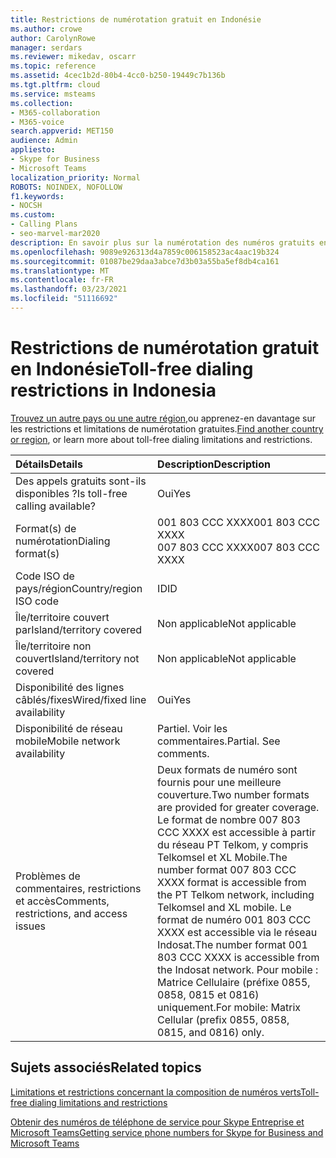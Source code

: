 ```yaml
---
title: Restrictions de numérotation gratuit en Indonésie
ms.author: crowe
author: CarolynRowe
manager: serdars
ms.reviewer: mikedav, oscarr
ms.topic: reference
ms.assetid: 4cec1b2d-80b4-4cc0-b250-19449c7b136b
ms.tgt.pltfrm: cloud
ms.service: msteams
ms.collection:
- M365-collaboration
- M365-voice
search.appverid: MET150
audience: Admin
appliesto:
- Skype for Business
- Microsoft Teams
localization_priority: Normal
ROBOTS: NOINDEX, NOFOLLOW
f1.keywords:
- NOCSH
ms.custom:
- Calling Plans
- seo-marvel-mar2020
description: En savoir plus sur la numérotation des numéros gratuits en Indonésie, notamment la disponibilité, la disponibilité câblé/fixe et la disponibilité du réseau mobile, et les restrictions.
ms.openlocfilehash: 9089e926313d4a7859c006158523ac4aac19b324
ms.sourcegitcommit: 01087be29daa3abce7d3b03a55ba5ef8db4ca161
ms.translationtype: MT
ms.contentlocale: fr-FR
ms.lasthandoff: 03/23/2021
ms.locfileid: "51116692"
---
```

# <a name="toll-free-dialing-restrictions-in-indonesia"></a><span data-ttu-id="ed5ab-103">Restrictions de numérotation gratuit en Indonésie</span><span class="sxs-lookup"><span data-stu-id="ed5ab-103">Toll-free dialing restrictions in Indonesia</span></span>

<span data-ttu-id="ed5ab-104">[Trouvez un autre pays ou une autre région,](../toll-free-dialing-limitations-and-restrictions.md)ou apprenez-en davantage sur les restrictions et limitations de numérotation gratuites.</span><span class="sxs-lookup"><span data-stu-id="ed5ab-104">[Find another country or region](../toll-free-dialing-limitations-and-restrictions.md), or learn more about toll-free dialing limitations and restrictions.</span></span>


|<span data-ttu-id="ed5ab-105">**Détails**</span><span class="sxs-lookup"><span data-stu-id="ed5ab-105">**Details**</span></span>|<span data-ttu-id="ed5ab-106">**Description**</span><span class="sxs-lookup"><span data-stu-id="ed5ab-106">**Description**</span></span>|
|:-----|:-----|
|<span data-ttu-id="ed5ab-107">Des appels gratuits sont-ils disponibles ?</span><span class="sxs-lookup"><span data-stu-id="ed5ab-107">Is toll-free calling available?</span></span>  <br/> |<span data-ttu-id="ed5ab-108">Oui</span><span class="sxs-lookup"><span data-stu-id="ed5ab-108">Yes</span></span>  <br/> |
|<span data-ttu-id="ed5ab-109">Format(s) de numérotation</span><span class="sxs-lookup"><span data-stu-id="ed5ab-109">Dialing format(s)</span></span>  <br/> | <span data-ttu-id="ed5ab-110">001 803 CCC XXXX</span><span class="sxs-lookup"><span data-stu-id="ed5ab-110">001 803 CCC XXXX</span></span> <br/>  <span data-ttu-id="ed5ab-111">007 803 CCC XXXX</span><span class="sxs-lookup"><span data-stu-id="ed5ab-111">007 803 CCC XXXX</span></span> <br/> |
|<span data-ttu-id="ed5ab-112">Code ISO de pays/région</span><span class="sxs-lookup"><span data-stu-id="ed5ab-112">Country/region ISO code</span></span>  <br/> |<span data-ttu-id="ed5ab-113">ID</span><span class="sxs-lookup"><span data-stu-id="ed5ab-113">ID</span></span>  <br/> |
|<span data-ttu-id="ed5ab-114">Île/territoire couvert par</span><span class="sxs-lookup"><span data-stu-id="ed5ab-114">Island/territory covered</span></span>  <br/> |<span data-ttu-id="ed5ab-115">Non applicable</span><span class="sxs-lookup"><span data-stu-id="ed5ab-115">Not applicable</span></span>  <br/> |
|<span data-ttu-id="ed5ab-116">Île/territoire non couvert</span><span class="sxs-lookup"><span data-stu-id="ed5ab-116">Island/territory not covered</span></span>  <br/> |<span data-ttu-id="ed5ab-117">Non applicable</span><span class="sxs-lookup"><span data-stu-id="ed5ab-117">Not applicable</span></span>  <br/> |
|<span data-ttu-id="ed5ab-118">Disponibilité des lignes câblés/fixes</span><span class="sxs-lookup"><span data-stu-id="ed5ab-118">Wired/fixed line availability</span></span>  <br/> |<span data-ttu-id="ed5ab-119">Oui</span><span class="sxs-lookup"><span data-stu-id="ed5ab-119">Yes</span></span>  <br/> |
|<span data-ttu-id="ed5ab-120">Disponibilité de réseau mobile</span><span class="sxs-lookup"><span data-stu-id="ed5ab-120">Mobile network availability</span></span>  <br/> |<span data-ttu-id="ed5ab-p101">Partiel. Voir les commentaires.</span><span class="sxs-lookup"><span data-stu-id="ed5ab-p101">Partial. See comments.</span></span>  <br/> |
|<span data-ttu-id="ed5ab-123">Problèmes de commentaires, restrictions et accès</span><span class="sxs-lookup"><span data-stu-id="ed5ab-123">Comments, restrictions, and access issues</span></span>  <br/> |<span data-ttu-id="ed5ab-124">Deux formats de numéro sont fournis pour une meilleure couverture.</span><span class="sxs-lookup"><span data-stu-id="ed5ab-124">Two number formats are provided for greater coverage.</span></span> <span data-ttu-id="ed5ab-125">Le format de nombre 007 803 CCC XXXX est accessible à partir du réseau PT Telkom, y compris Telkomsel et XL Mobile.</span><span class="sxs-lookup"><span data-stu-id="ed5ab-125">The number format 007 803 CCC XXXX format is accessible from the PT Telkom network, including Telkomsel and XL mobile.</span></span> <span data-ttu-id="ed5ab-126">Le format de numéro 001 803 CCC XXXX est accessible via le réseau Indosat.</span><span class="sxs-lookup"><span data-stu-id="ed5ab-126">The number format 001 803 CCC XXXX is accessible from the Indosat network.</span></span> <span data-ttu-id="ed5ab-127">Pour mobile : Matrice Cellulaire (préfixe 0855, 0858, 0815 et 0816) uniquement.</span><span class="sxs-lookup"><span data-stu-id="ed5ab-127">For mobile: Matrix Cellular (prefix 0855, 0858, 0815, and 0816) only.</span></span>  <br/> |
   
## <a name="related-topics"></a><span data-ttu-id="ed5ab-128">Sujets associés</span><span class="sxs-lookup"><span data-stu-id="ed5ab-128">Related topics</span></span>

[<span data-ttu-id="ed5ab-129">Limitations et restrictions concernant la composition de numéros verts</span><span class="sxs-lookup"><span data-stu-id="ed5ab-129">Toll-free dialing limitations and restrictions</span></span>](../toll-free-dialing-limitations-and-restrictions.md)

[<span data-ttu-id="ed5ab-130">Obtenir des numéros de téléphone de service pour Skype Entreprise et Microsoft Teams</span><span class="sxs-lookup"><span data-stu-id="ed5ab-130">Getting service phone numbers for Skype for Business and Microsoft Teams</span></span>](../getting-service-phone-numbers.md)

  
